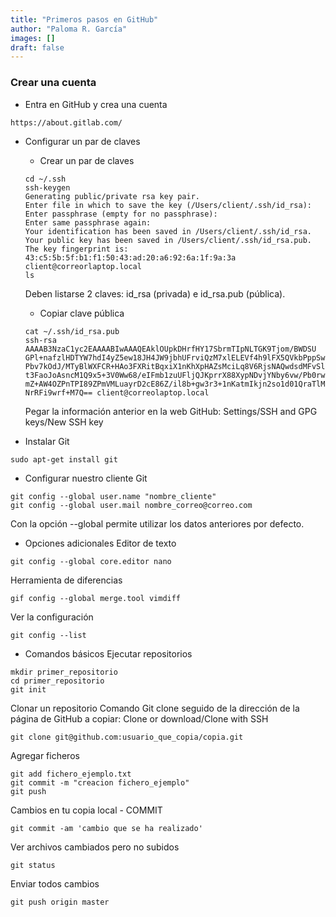 ```yaml
---
title: "Primeros pasos en GitHub"
author: "Paloma R. García"
images: []
draft: false
---
```

### Crear una cuenta

- Entra en GitHub y crea una cuenta
~~~
https://about.gitlab.com/
~~~


- Configurar un par de claves
	- Crear un par de claves
	~~~
	cd ~/.ssh
	ssh-keygen
	Generating public/private rsa key pair.
	Enter file in which to save the key (/Users/client/.ssh/id_rsa): 
	Enter passphrase (empty for no passphrase): 
	Enter same passphrase again: 
	Your identification has been saved in /Users/client/.ssh/id_rsa.
	Your public key has been saved in /Users/client/.ssh/id_rsa.pub.
	The key fingerprint is:
	43:c5:5b:5f:b1:f1:50:43:ad:20:a6:92:6a:1f:9a:3a client@correorlaptop.local
	ls
	~~~
	Deben listarse 2 claves: id_rsa (privada) e id_rsa.pub (pública).


	- Copiar clave pública
	~~~
	cat ~/.ssh/id_rsa.pub
	ssh-rsa AAAAB3NzaC1yc2EAAAABIwAAAQEAklOUpkDHrfHY17SbrmTIpNLTGK9Tjom/BWDSU
	GPl+nafzlHDTYW7hdI4yZ5ew18JH4JW9jbhUFrviQzM7xlELEVf4h9lFX5QVkbPppSwg0cda3
	Pbv7kOdJ/MTyBlWXFCR+HAo3FXRitBqxiX1nKhXpHAZsMciLq8V6RjsNAQwdsdMFvSlVK/7XA
	t3FaoJoAsncM1Q9x5+3V0Ww68/eIFmb1zuUFljQJKprrX88XypNDvjYNby6vw/Pb0rwert/En
	mZ+AW4OZPnTPI89ZPmVMLuayrD2cE86Z/il8b+gw3r3+1nKatmIkjn2so1d01QraTlMqVSsbx
	NrRFi9wrf+M7Q== client@correolaptop.local
	~~~
	Pegar la información anterior en la web GitHub: Settings/SSH and GPG keys/New SSH key


- Instalar Git
~~~
sudo apt-get install git
~~~


- Configurar nuestro cliente Git
~~~
git config --global user.name "nombre_cliente"
git config --global user.mail nombre_correo@correo.com
~~~
Con la opción --global permite utilizar los datos anteriores por defecto.


- Opciones adicionales
Editor de texto
~~~
git config --global core.editor nano
~~~
Herramienta de diferencias
~~~
gif config --global merge.tool vimdiff
~~~
Ver la configuración
~~~
git config --list
~~~


- Comandos básicos
Ejecutar repositorios
~~~
mkdir primer_repositorio
cd primer_repositorio
git init
~~~


Clonar un repositorio
Comando Git clone seguido de la dirección de la página de GitHub a copiar: Clone or download/Clone with SSH
~~~
git clone git@github.com:usuario_que_copia/copia.git
~~~


Agregar ficheros
~~~
git add fichero_ejemplo.txt
git commit -m "creacion fichero_ejemplo"
git push
~~~


Cambios en tu copia local - COMMIT
~~~
git commit -am 'cambio que se ha realizado'
~~~


Ver archivos cambiados pero no subidos
~~~
git status
~~~


Enviar todos cambios
~~~
git push origin master
~~~

